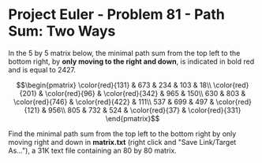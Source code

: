 # Project Euler - Problem 81 - Path Sum: Two Ways
In the 5 by 5 matrix below, the minimal path sum from the top left to the bottom right, by **only moving to the right and down**, is indicated in bold red and is equal to 2427.

$$\begin{pmatrix}
\color{red}{131} & 673 & 234 & 103 & 18\\
\color{red}{201} & \color{red}{96} & \color{red}{342} & 965 & 150\\
630 & 803 & \color{red}{746} & \color{red}{422} & 111\\
537 & 699 & 497 & \color{red}{121} & 956\\
805 & 732 & 524 & \color{red}{37} & \color{red}{331}
\end{pmatrix}$$

Find the minimal path sum from the top left to the bottom right by only moving right and down in **matrix.txt** (right click and "Save Link/Target As..."), a 31K text file containing an 80 by 80 matrix.

